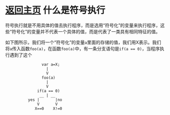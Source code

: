 [返回主页](../README.md)
什么是符号执行
=========================
符号执行就是不用具体的值去执行程序，而是选用“符号化”的变量来执行程序，这些“符号化”的变量并不代表一个具体的值，而是代表了一类具有相同特征的值。

如下图所示，我们将一个“符号化”的变量`a`里面的存储的值，我们用X表示。我们将`a`传入函数`foo(a)`，在函数`foo(a)`中，有一条分支语句是`if(a == 0)`，当程序执行遇到了这个

                    var a=X; 
                      |
                      V
                    foo(a)
                      |
                      V
                  if(a == 0)
                   __ | __
              yes |       |no
                  V       V 
                 X==0    X!=0